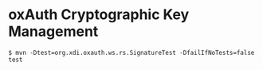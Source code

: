 # oxAuth Cryptographic Key Management

    $ mvn -Dtest=org.xdi.oxauth.ws.rs.SignatureTest -DfailIfNoTests=false test
